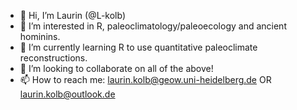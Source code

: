 - 👋 Hi, I’m Laurin (@L-kolb)
- 👀 I’m interested in R, paleoclimatology/paleoecology and ancient hominins.
- 🌱 I’m currently learning R to use quantitative paleoclimate reconstructions.
- 💞️ I’m looking to collaborate on all of the above!
- 📫 How to reach me: laurin.kolb@geow.uni-heidelberg.de OR laurin.kolb@outlook.de

<!---
L-kolb/L-kolb is a ✨ special ✨ repository because its `README.md` (this file) appears on your GitHub profile.
You can click the Preview link to take a look at your changes.
--->
